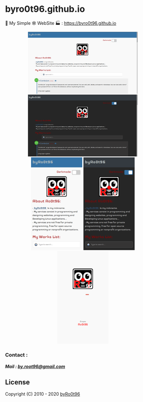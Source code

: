 # byro0t96.github.io
🎩 My Simple 🕸 WebSite 🏭 : https://byro0t96.github.io


<div align="center">
    <!--a href="" target="_blank"-->
        <img height="200" alt="byro0t96.github.io" src="./Screenshot/Screenshot-1.png">
        <img height="200" alt="byro0t96.github.io" src="./Screenshot/Screenshot-2.png">
    <!--/a-->
</div>

<div align="center">
    <!--a href="" target="_blank"-->
        <img height="300" alt="byro0t96.github.io" src="./Screenshot/Screenshot-3.png">
        <img height="300" alt="byro0t96.github.io" src="./Screenshot/Screenshot-4.png">
        <img height="300" alt="byro0t96.github.io" src="./Screenshot/Screenshot-5.png">
    <!--/a-->
</div>
<!--![byro0t96.github.io](./Screenshot/Screenshot-1.png)-->


### Contact :
##### Mail : by.root96@gmail.com

## License
Copyright (C) 2010 - 2020 [byRo0t96](https://byro0t96.github.io/)